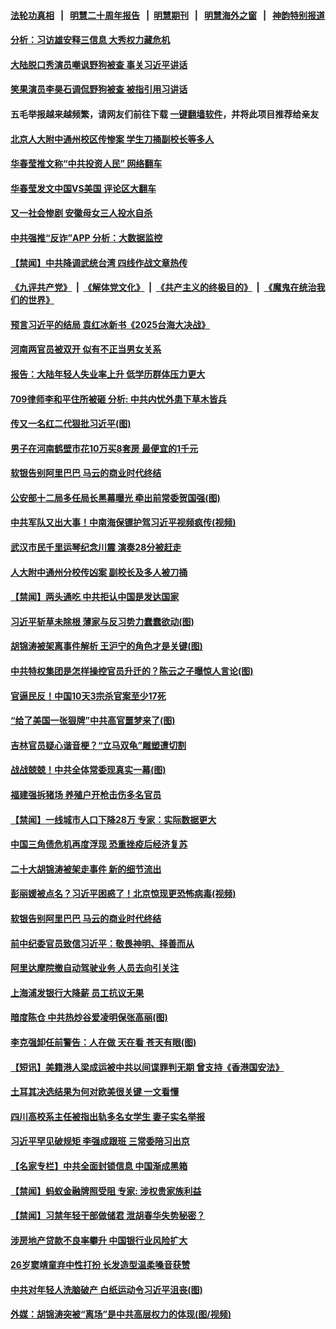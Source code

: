 #### [法轮功真相](https://github.com/gfw-breaker/truth/blob/master/README.md?t=0) &nbsp;&nbsp;|&nbsp;&nbsp; [明慧二十周年报告](https://github.com/gfw-breaker/mh-reports/blob/master/README.md?t=0) &nbsp;&nbsp;|&nbsp;&nbsp;[明慧期刊](https://github.com/gfw-breaker/mh-qikan) &nbsp;&nbsp;|&nbsp;&nbsp; [明慧海外之窗](https://github.com/gfw-breaker/mh-news/blob/master/README.md?t=0) &nbsp;&nbsp;|&nbsp;&nbsp; [神韵特别报道](https://github.com/gfw-breaker/mh-news/blob/master/shenyun.md?t=0)
#### [ 分析：习访雄安释三信息 大秀权力藏危机](https://github.com/gfw-breaker/banned-news1/blob/master/pages/nsc413/n13997518.md)
#### [ 大陆脱口秀演员嘲讽野狗被查 事关习近平讲话](https://github.com/gfw-breaker/banned-news1/blob/master/pages/prog204/a103713572.md)
#### [ 笑果演员李昊石调侃野狗被查 被指引用习讲话](https://github.com/gfw-breaker/banned-news1/blob/master/pages/nsc413/n13997337.md)
#### 五毛举报越来越频繁，请网友们前往下载 [一键翻墙软件](https://github.com/gfw-breaker/ssr-accounts)，并将此项目推荐给亲友
#### [ 北京人大附中通州校区传惨案 学生刀捅副校长等多人](https://github.com/gfw-breaker/banned-news1/blob/master/pages/prog204/a103713648.md)
#### [ 华春莹推文称“中共投资人民” 网络翻车](https://github.com/gfw-breaker/banned-news1/blob/master/pages/nsc413/n13997488.md)
#### [ 华春莹发文中国VS美国 评论区大翻车](https://github.com/gfw-breaker/banned-news1/blob/master/pages/prog204/a103713376.md)
#### [ 又一社会惨剧 安徽母女三人投水自杀](https://github.com/gfw-breaker/banned-news1/blob/master/pages/prog204/a103713739.md)
#### [ 中共强推“反诈”APP 分析：大数据监控](https://github.com/gfw-breaker/banned-news1/blob/master/pages/nsc413/n13997675.md)
#### [ 【禁闻】中共降调武统台湾 四线作战文章热传](https://github.com/gfw-breaker/banned-news1/blob/master/pages/prog204/a103713554.md)
#### [《九评共产党》](https://github.com/begood0513/9ping.md/blob/master/README.md) &nbsp;|&nbsp; [《解体党文化》](../../../../jtdwh.md/blob/master/README.md)  &nbsp;|&nbsp; [《共产主义的终极目的》](../../../../gczydzjmd.md/blob/master/README.md) &nbsp;|&nbsp; [《魔鬼在统治我们的世界》](../../../../mgztzwmdsj.md/blob/master/README.md) 
#### [ 预言习近平的结局 袁红冰新书《2025台海大决战》](https://github.com/gfw-breaker/banned-news1/blob/master/pages/prog204/a103713371.md)
#### [ 河南两官员被双开 似有不正当男女关系](https://github.com/gfw-breaker/banned-news1/blob/master/pages/nsc413/n13997756.md)
#### [ 报告：大陆年轻人失业率上升 低学历群体压力更大](https://github.com/gfw-breaker/banned-news1/blob/master/pages/prog204/a103713659.md)
#### [ 709律师李和平住所被砸 分析: 中共内忧外患下草木皆兵](https://github.com/gfw-breaker/banned-news1/blob/master/pages/prog204/a103713556.md)
#### [ 传又一名红二代狠批习近平(图)](https://github.com/gfw-breaker/banned-news1/blob/master/pages/p2/1025294.md)
#### [ 男子在河南鹤壁市花10万买8套房 最便宜的1千元](https://github.com/gfw-breaker/banned-news1/blob/master/pages/prog204/a103713730.md)
#### [ 软银告别阿里巴巴 马云的商业时代终结](https://github.com/gfw-breaker/banned-news1/blob/master/pages/nsc413/n13997714.md)
#### [ 公安部十二局多任局长黑幕曝光 牵出前常委贺国强(图)](https://github.com/gfw-breaker/banned-news1/blob/master/pages/p2/997328.md)
#### [ 中共军队又出大事！中南海保镖护驾习近平视频疯传(视频)](https://github.com/gfw-breaker/banned-news1/blob/master/pages/p2/1028718.md)
#### [ 武汉市民千里运琴纪念川震 演奏28分被赶走](https://github.com/gfw-breaker/banned-news1/blob/master/pages/nsc413/n13997722.md)
#### [ 人大附中通州分校传凶案 副校长及多人被刀捅](https://github.com/gfw-breaker/banned-news1/blob/master/pages/nsc413/n13997631.md)
#### [ 【禁闻】两头通吃 中共拒认中国是发达国家](https://github.com/gfw-breaker/banned-news1/blob/master/pages/prog204/a103713549.md)
#### [ 习近平斩草未除根 薄家与反习势力蠢蠢欲动(图)](https://github.com/gfw-breaker/banned-news1/blob/master/pages/p2/998152.md)
#### [ 胡锦涛被架离事件解析 王沪宁的角色才是关键(图)](https://github.com/gfw-breaker/banned-news1/blob/master/pages/p2/1023952.md)
#### [ 中共特权集团是怎样操控官员升迁的？陈云之子曝惊人言论(图)](https://github.com/gfw-breaker/banned-news1/blob/master/pages/p2/998274.md)
#### [ 官逼民反！中国10天3宗杀官案至少17死](https://github.com/gfw-breaker/banned-news1/blob/master/pages/prog204/a103713349.md)
#### [ “给了美国一张狠牌”中共高官噩梦来了(图)](https://github.com/gfw-breaker/banned-news1/blob/master/pages/p2/1030360.md)
#### [ 吉林官员疑心谐音梗？“立马双龟”雕塑遭切割](https://github.com/gfw-breaker/banned-news1/blob/master/pages/prog204/a103713509.md)
#### [ 战战兢兢！中共全体常委现真实一幕(图)](https://github.com/gfw-breaker/banned-news1/blob/master/pages/p2/1026024.md)
#### [ 福建强拆猪场 养殖户开枪击伤多名官员](https://github.com/gfw-breaker/banned-news1/blob/master/pages/prog204/a103713398.md)
#### [ 【禁闻】一线城市人口下降28万 专家：实际数据更大](https://github.com/gfw-breaker/banned-news1/blob/master/pages/prog204/a103713552.md)
#### [ 中国三角债危机再度浮现 恐重挫疫后经济复苏](https://github.com/gfw-breaker/banned-news1/blob/master/pages/nsc413/n13997412.md)
#### [ 二十大胡锦涛被架走事件 新的细节流出](https://github.com/gfw-breaker/banned-news1/blob/master/pages/prog204/a103571309.md)
#### [ 彭丽媛被点名？习近平困惑了！北京惊现更恐怖病毒(视频)](https://github.com/gfw-breaker/banned-news1/blob/master/pages/p2/1028949.md)
#### [ 软银告别阿里巴巴 马云的商业时代终结](https://github.com/gfw-breaker/banned-news1/blob/master/pages/nf4514/n13997714.md)
#### [ 前中纪委官员致信习近平：敬畏神明、择善而从](https://github.com/gfw-breaker/banned-news1/blob/master/pages/prog204/a103712441.md)
#### [ 阿里达摩院撤自动驾驶业务 人员去向引关注](https://github.com/gfw-breaker/banned-news1/blob/master/pages/nsc413/n13997487.md)
#### [ 上海浦发银行大降薪 员工抗议无果](https://github.com/gfw-breaker/banned-news1/blob/master/pages/prog204/a103713397.md)
#### [ 暗度陈仓 中共热炒谷爱凌明保张高丽(图)](https://github.com/gfw-breaker/banned-news1/blob/master/pages/p2/997589.md)
#### [ 李克强卸任前警告：人在做 天在看 苍天有眼(图)](https://github.com/gfw-breaker/banned-news1/blob/master/pages/p2/1030341.md)
#### [ 【短讯】美籍港人梁成运被中共以间谍罪判无期 曾支持《香港国安法》](https://github.com/gfw-breaker/banned-news1/blob/master/pages/prog204/a103713589.md)
#### [ 土耳其决选结果为何对欧美很关键 一文看懂](https://github.com/gfw-breaker/banned-news1/blob/master/pages/nf4514/n13997607.md)
#### [ 四川高校系主任被指出轨多名女学生 妻子实名举报](https://github.com/gfw-breaker/banned-news1/blob/master/pages/prog204/a103713268.md)
#### [ 习近平罕见破规矩 李强成跟班 三常委陪习出京](https://github.com/gfw-breaker/banned-news1/blob/master/pages/prog204/a103709416.md)
#### [ 【名家专栏】中共全面封锁信息 中国渐成黑箱](https://github.com/gfw-breaker/banned-news1/blob/master/pages/nsc413/n13996712.md)
#### [ 【禁闻】蚂蚁金融牌照受阻 专家: 涉权贵家族利益](https://github.com/gfw-breaker/banned-news1/blob/master/pages/prog204/a103713102.md)
#### [ 【禁闻】习禁年轻干部做储君 泄胡春华失势秘密？](https://github.com/gfw-breaker/banned-news1/blob/master/pages/prog204/a103704175.md)
#### [ 涉房地产贷款不良率攀升 中国银行业风险扩大](https://github.com/gfw-breaker/banned-news1/blob/master/pages/nsc413/n13997746.md)
#### [ 26岁窦靖童弃中性打扮 长发造型温柔嗓音获赞](https://github.com/gfw-breaker/banned-news1/blob/master/pages/nsc413/n13997694.md)
#### [ 中共对年轻人洗脑破产 白纸运动令习近平沮丧(图)](https://github.com/gfw-breaker/banned-news1/blob/master/pages/p2/1023512.md)
#### [ 外媒：胡锦涛突被“离场”是中共高层权力的体现(图/视频)](https://github.com/gfw-breaker/banned-news1/blob/master/pages/p2/1019839.md)

